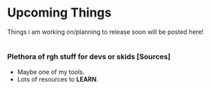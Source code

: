 # Upcoming Things
Things i am working on/planning to release soon will be posted here!
#
### Plethora of rgh stuff for devs or skids [Sources]
+ Maybe one of my tools.
+ Lots of resources to **LEARN**.

